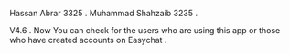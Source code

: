  Hassan Abrar 		3325 .
 Muhammad Shahzaib 	3235 .
 
 V4.6  .
 Now You can check for the users who are using this app or those who have created accounts on Easychat .